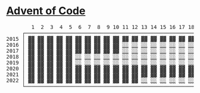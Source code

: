 # [Advent of Code](https://adventofcode.com)

<!-- generate_readme_table_marker -->
<pre>
        1  2  3  4  5  6  7  8  9 10 11 12 13 14 15 16 17 18 19 20 21 22 23 24 25
     ┌────────────────────────────────────────────────────────────────────────────┐
2015 │ <a
href="https://adventofcode.com/2015/day/1" >▓▓</a> <a
href="https://adventofcode.com/2015/day/2" >▓▓</a> <a
href="https://adventofcode.com/2015/day/3" >▓▓</a> <a
href="https://adventofcode.com/2015/day/4" >▓▓</a> <a
href="https://adventofcode.com/2015/day/5" >▓▓</a> <a
href="https://adventofcode.com/2015/day/6" >▓▓</a> <a
href="https://adventofcode.com/2015/day/7" >▓▓</a> <a
href="https://adventofcode.com/2015/day/8" >▓▓</a> <a
href="https://adventofcode.com/2015/day/9" >▓▓</a> <a
href="https://adventofcode.com/2015/day/10">▓▓</a> <a
href="https://adventofcode.com/2015/day/11">▓▓</a> <a
href="https://adventofcode.com/2015/day/12">▓▓</a> <a
href="https://adventofcode.com/2015/day/13">▓▓</a> <a
href="https://adventofcode.com/2015/day/14">▓▓</a> <a
href="https://adventofcode.com/2015/day/15">▓▓</a> <a
href="https://adventofcode.com/2015/day/16">▓▓</a> <a
href="https://adventofcode.com/2015/day/17">▓▓</a> <a
href="https://adventofcode.com/2015/day/18">▓▓</a> <a
href="https://adventofcode.com/2015/day/19">░░</a> <a
href="https://adventofcode.com/2015/day/20">░░</a> <a
href="https://adventofcode.com/2015/day/21">░░</a> <a
href="https://adventofcode.com/2015/day/22">░░</a> <a
href="https://adventofcode.com/2015/day/23">▓▓</a> <a
href="https://adventofcode.com/2015/day/24">░░</a> <a
href="https://adventofcode.com/2015/day/25">░░</a
> │
2016 │ <a
href="https://adventofcode.com/2016/day/1" >▓▓</a> <a
href="https://adventofcode.com/2016/day/2" >▓▓</a> <a
href="https://adventofcode.com/2016/day/3" >▓▓</a> <a
href="https://adventofcode.com/2016/day/4" >▓▓</a> <a
href="https://adventofcode.com/2016/day/5" >▓▓</a> <a
href="https://adventofcode.com/2016/day/6" >▓▓</a> <a
href="https://adventofcode.com/2016/day/7" >▓▓</a> <a
href="https://adventofcode.com/2016/day/8" >▓▓</a> <a
href="https://adventofcode.com/2016/day/9" >▓▓</a> <a
href="https://adventofcode.com/2016/day/10">▓▓</a> <a
href="https://adventofcode.com/2016/day/11">░░</a> <a
href="https://adventofcode.com/2016/day/12">░░</a> <a
href="https://adventofcode.com/2016/day/13">░░</a> <a
href="https://adventofcode.com/2016/day/14">░░</a> <a
href="https://adventofcode.com/2016/day/15">░░</a> <a
href="https://adventofcode.com/2016/day/16">░░</a> <a
href="https://adventofcode.com/2016/day/17">░░</a> <a
href="https://adventofcode.com/2016/day/18">░░</a> <a
href="https://adventofcode.com/2016/day/19">░░</a> <a
href="https://adventofcode.com/2016/day/20">░░</a> <a
href="https://adventofcode.com/2016/day/21">░░</a> <a
href="https://adventofcode.com/2016/day/22">░░</a> <a
href="https://adventofcode.com/2016/day/23">░░</a> <a
href="https://adventofcode.com/2016/day/24">░░</a> <a
href="https://adventofcode.com/2016/day/25">░░</a
> │
2017 │ <a
href="https://adventofcode.com/2017/day/1" >▓▓</a> <a
href="https://adventofcode.com/2017/day/2" >▓▓</a> <a
href="https://adventofcode.com/2017/day/3" >▓▓</a> <a
href="https://adventofcode.com/2017/day/4" >▓▓</a> <a
href="https://adventofcode.com/2017/day/5" >▓▓</a> <a
href="https://adventofcode.com/2017/day/6" >▓▓</a> <a
href="https://adventofcode.com/2017/day/7" >▓▓</a> <a
href="https://adventofcode.com/2017/day/8" >▓▓</a> <a
href="https://adventofcode.com/2017/day/9" >▓▓</a> <a
href="https://adventofcode.com/2017/day/10">▓▓</a> <a
href="https://adventofcode.com/2017/day/11">░░</a> <a
href="https://adventofcode.com/2017/day/12">░░</a> <a
href="https://adventofcode.com/2017/day/13">░░</a> <a
href="https://adventofcode.com/2017/day/14">░░</a> <a
href="https://adventofcode.com/2017/day/15">░░</a> <a
href="https://adventofcode.com/2017/day/16">░░</a> <a
href="https://adventofcode.com/2017/day/17">░░</a> <a
href="https://adventofcode.com/2017/day/18">░░</a> <a
href="https://adventofcode.com/2017/day/19">░░</a> <a
href="https://adventofcode.com/2017/day/20">░░</a> <a
href="https://adventofcode.com/2017/day/21">░░</a> <a
href="https://adventofcode.com/2017/day/22">░░</a> <a
href="https://adventofcode.com/2017/day/23">░░</a> <a
href="https://adventofcode.com/2017/day/24">░░</a> <a
href="https://adventofcode.com/2017/day/25">░░</a
> │
2018 │ <a
href="https://adventofcode.com/2018/day/1" >▓▓</a> <a
href="https://adventofcode.com/2018/day/2" >▓▓</a> <a
href="https://adventofcode.com/2018/day/3" >▓▓</a> <a
href="https://adventofcode.com/2018/day/4" >▓▓</a> <a
href="https://adventofcode.com/2018/day/5" >▓▓</a> <a
href="https://adventofcode.com/2018/day/6" >░░</a> <a
href="https://adventofcode.com/2018/day/7" >░░</a> <a
href="https://adventofcode.com/2018/day/8" >░░</a> <a
href="https://adventofcode.com/2018/day/9" >░░</a> <a
href="https://adventofcode.com/2018/day/10">░░</a> <a
href="https://adventofcode.com/2018/day/11">░░</a> <a
href="https://adventofcode.com/2018/day/12">░░</a> <a
href="https://adventofcode.com/2018/day/13">░░</a> <a
href="https://adventofcode.com/2018/day/14">░░</a> <a
href="https://adventofcode.com/2018/day/15">░░</a> <a
href="https://adventofcode.com/2018/day/16">░░</a> <a
href="https://adventofcode.com/2018/day/17">░░</a> <a
href="https://adventofcode.com/2018/day/18">░░</a> <a
href="https://adventofcode.com/2018/day/19">░░</a> <a
href="https://adventofcode.com/2018/day/20">░░</a> <a
href="https://adventofcode.com/2018/day/21">░░</a> <a
href="https://adventofcode.com/2018/day/22">░░</a> <a
href="https://adventofcode.com/2018/day/23">░░</a> <a
href="https://adventofcode.com/2018/day/24">░░</a> <a
href="https://adventofcode.com/2018/day/25">░░</a
> │
2019 │ <a
href="https://adventofcode.com/2019/day/1" >▓▓</a> <a
href="https://adventofcode.com/2019/day/2" >▓▓</a> <a
href="https://adventofcode.com/2019/day/3" >▓▓</a> <a
href="https://adventofcode.com/2019/day/4" >▓▓</a> <a
href="https://adventofcode.com/2019/day/5" >▓▓</a> <a
href="https://adventofcode.com/2019/day/6" >░░</a> <a
href="https://adventofcode.com/2019/day/7" >░░</a> <a
href="https://adventofcode.com/2019/day/8" >░░</a> <a
href="https://adventofcode.com/2019/day/9" >░░</a> <a
href="https://adventofcode.com/2019/day/10">░░</a> <a
href="https://adventofcode.com/2019/day/11">░░</a> <a
href="https://adventofcode.com/2019/day/12">░░</a> <a
href="https://adventofcode.com/2019/day/13">░░</a> <a
href="https://adventofcode.com/2019/day/14">░░</a> <a
href="https://adventofcode.com/2019/day/15">░░</a> <a
href="https://adventofcode.com/2019/day/16">░░</a> <a
href="https://adventofcode.com/2019/day/17">░░</a> <a
href="https://adventofcode.com/2019/day/18">░░</a> <a
href="https://adventofcode.com/2019/day/19">░░</a> <a
href="https://adventofcode.com/2019/day/20">░░</a> <a
href="https://adventofcode.com/2019/day/21">░░</a> <a
href="https://adventofcode.com/2019/day/22">░░</a> <a
href="https://adventofcode.com/2019/day/23">░░</a> <a
href="https://adventofcode.com/2019/day/24">░░</a> <a
href="https://adventofcode.com/2019/day/25">░░</a
> │
2020 │ <a
href="https://adventofcode.com/2020/day/1" >▓▓</a> <a
href="https://adventofcode.com/2020/day/2" >▓▓</a> <a
href="https://adventofcode.com/2020/day/3" >▓▓</a> <a
href="https://adventofcode.com/2020/day/4" >▓▓</a> <a
href="https://adventofcode.com/2020/day/5" >▓▓</a> <a
href="https://adventofcode.com/2020/day/6" >▓▓</a> <a
href="https://adventofcode.com/2020/day/7" >▓▓</a> <a
href="https://adventofcode.com/2020/day/8" >▓▓</a> <a
href="https://adventofcode.com/2020/day/9" >▓▓</a> <a
href="https://adventofcode.com/2020/day/10">▓▓</a> <a
href="https://adventofcode.com/2020/day/11">▓▓</a> <a
href="https://adventofcode.com/2020/day/12">▓▓</a> <a
href="https://adventofcode.com/2020/day/13">▓▓</a> <a
href="https://adventofcode.com/2020/day/14">▓▓</a> <a
href="https://adventofcode.com/2020/day/15">▓▓</a> <a
href="https://adventofcode.com/2020/day/16">▓▓</a> <a
href="https://adventofcode.com/2020/day/17">▓▓</a> <a
href="https://adventofcode.com/2020/day/18">▓▓</a> <a
href="https://adventofcode.com/2020/day/19">░░</a> <a
href="https://adventofcode.com/2020/day/20">░░</a> <a
href="https://adventofcode.com/2020/day/21">░░</a> <a
href="https://adventofcode.com/2020/day/22">░░</a> <a
href="https://adventofcode.com/2020/day/23">░░</a> <a
href="https://adventofcode.com/2020/day/24">░░</a> <a
href="https://adventofcode.com/2020/day/25">░░</a
> │
2021 │ <a
href="https://adventofcode.com/2021/day/1" >▓▓</a> <a
href="https://adventofcode.com/2021/day/2" >▓▓</a> <a
href="https://adventofcode.com/2021/day/3" >▓▓</a> <a
href="https://adventofcode.com/2021/day/4" >▓▓</a> <a
href="https://adventofcode.com/2021/day/5" >▓▓</a> <a
href="https://adventofcode.com/2021/day/6" >▓▓</a> <a
href="https://adventofcode.com/2021/day/7" >▓▓</a> <a
href="https://adventofcode.com/2021/day/8" >▓▓</a> <a
href="https://adventofcode.com/2021/day/9" >▓▓</a> <a
href="https://adventofcode.com/2021/day/10">▓▓</a> <a
href="https://adventofcode.com/2021/day/11">▓▓</a> <a
href="https://adventofcode.com/2021/day/12">▓▓</a> <a
href="https://adventofcode.com/2021/day/13">▓▓</a> <a
href="https://adventofcode.com/2021/day/14">▓▓</a> <a
href="https://adventofcode.com/2021/day/15">▓▓</a> <a
href="https://adventofcode.com/2021/day/16">▓▓</a> <a
href="https://adventofcode.com/2021/day/17">▓▓</a> <a
href="https://adventofcode.com/2021/day/18">▓▓</a> <a
href="https://adventofcode.com/2021/day/19">▓▓</a> <a
href="https://adventofcode.com/2021/day/20">▓▓</a> <a
href="https://adventofcode.com/2021/day/21">▓▓</a> <a
href="https://adventofcode.com/2021/day/22">▓▓</a> <a
href="https://adventofcode.com/2021/day/23">▓▓</a> <a
href="https://adventofcode.com/2021/day/24">▓▓</a> <a
href="https://adventofcode.com/2021/day/25">▓▓</a
> │
2022 │ <a
href="https://adventofcode.com/2022/day/1" >▓▓</a> <a
href="https://adventofcode.com/2022/day/2" >▓▓</a> <a
href="https://adventofcode.com/2022/day/3" >▓▓</a> <a
href="https://adventofcode.com/2022/day/4" >▓▓</a> <a
href="https://adventofcode.com/2022/day/5" >▓▓</a> <a
href="https://adventofcode.com/2022/day/6" >▓▓</a> <a
href="https://adventofcode.com/2022/day/7" >▓▓</a> <a
href="https://adventofcode.com/2022/day/8" >▓▓</a> <a
href="https://adventofcode.com/2022/day/9" >▓▓</a> <a
href="https://adventofcode.com/2022/day/10">▓▓</a> <a
href="https://adventofcode.com/2022/day/11">▓▓</a> <a
href="https://adventofcode.com/2022/day/12">▓▓</a> <a
href="https://adventofcode.com/2022/day/13">░░</a> <a
href="https://adventofcode.com/2022/day/14">░░</a> <a
href="https://adventofcode.com/2022/day/15">░░</a> <a
href="https://adventofcode.com/2022/day/16">░░</a> <a
href="https://adventofcode.com/2022/day/17">░░</a> <a
href="https://adventofcode.com/2022/day/18">░░</a> <a
href="https://adventofcode.com/2022/day/19">░░</a> <a
href="https://adventofcode.com/2022/day/20">░░</a> <a
href="https://adventofcode.com/2022/day/21">░░</a> <a
href="https://adventofcode.com/2022/day/22">░░</a> <a
href="https://adventofcode.com/2022/day/23">░░</a> <a
href="https://adventofcode.com/2022/day/24">░░</a> <a
href="https://adventofcode.com/2022/day/25">░░</a
> │
     └────────────────────────────────────────────────────────────────────────────┘
</pre>
<!-- generate_readme_table_marker -->
